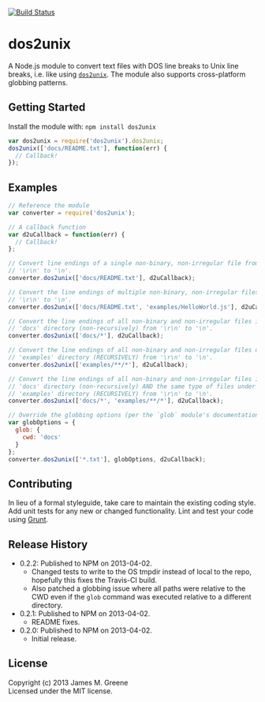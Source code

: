 [![Build Status](https://travis-ci.org/JamesMGreene/node-dos2unix.png)](https://travis-ci.org/JamesMGreene/node-dos2unix)

# dos2unix

A Node.js module to convert text files with DOS line breaks to Unix line breaks, i.e. like using [`dos2unix`][dos2unix].
The module also supports cross-platform globbing patterns.

## Getting Started
Install the module with: `npm install dos2unix`

```js
var dos2unix = require('dos2unix').dos2unix;
dos2unix(['docs/README.txt'], function(err) {
  // Callback!
});
```

## Examples
```js
// Reference the module
var converter = require('dos2unix');

// A callback function
var d2uCallback = function(err) {
  // Callback!
};

// Convert line endings of a single non-binary, non-irregular file from
// '\r\n' to '\n'.
converter.dos2unix(['docs/README.txt'], d2uCallback);

// Convert the line endings of multiple non-binary, non-irregular files from
// '\r\n' to '\n'.
converter.dos2unix(['docs/README.txt', 'examples/HelloWorld.js'], d2uCallback);

// Convert the line endings of all non-binary and non-irregular files in the
// 'docs' directory (non-recursively) from '\r\n' to '\n'.
converter.dos2unix(['docs/*'], d2uCallback);

// Convert the line endings of all non-binary and non-irregular files under the
// 'examples' directory (RECURSIVELY) from '\r\n' to '\n'.
converter.dos2unix(['examples/**/*'], d2uCallback);

// Convert the line endings of all non-binary and non-irregular files in the
// 'docs' directory (non-recursively) AND the same type of files under the
// 'examples' directory (RECURSIVELY) from '\r\n' to '\n'.
converter.dos2unix(['docs/*', 'examples/**/*'], d2uCallback);

// Override the globbing options (per the `glob` module's documentation)
var globOptions = {
  glob: {
    cwd: 'docs'
  }
};
converter.dos2unix(['*.txt'], globOptions, d2uCallback);
```

## Contributing
In lieu of a formal styleguide, take care to maintain the existing coding style. Add unit tests
for any new or changed functionality. Lint and test your code using [Grunt](http://gruntjs.com/).

## Release History
 - 0.2.2: Published to NPM on 2013-04-02.
    - Changed tests to write to the OS tmpdir instead of local to the repo, hopefully this fixes
      the Travis-CI build.
    - Also patched a globbing issue where all paths were relative to the CWD even if the `glob`
      command was executed relative to a different directory.
 - 0.2.1: Published to NPM on 2013-04-02.
    - README fixes.
 - 0.2.0: Published to NPM on 2013-04-02.
    - Initial release.

## License
Copyright (c) 2013 James M. Greene  
Licensed under the MIT license.



[dos2unix]: http://sourceforge.net/projects/dos2unix/?source=dlp "dos2unix site"
